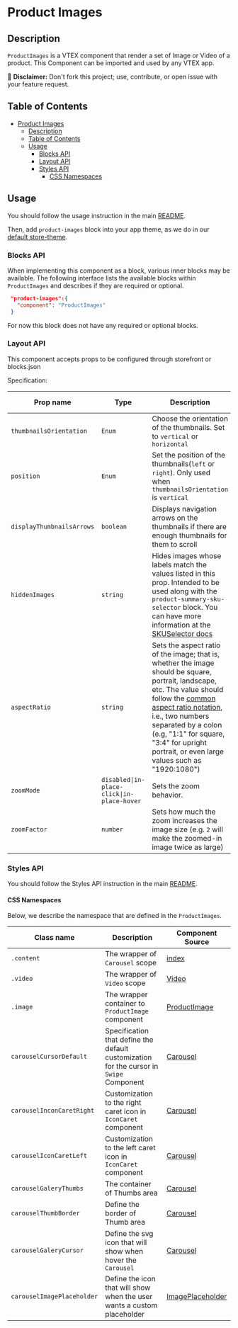 # Product Images

## Description

`ProductImages` is a VTEX component that render a set of Image or Video of a product.
This Component can be imported and used by any VTEX app.

:loudspeaker: **Disclaimer:** Don't fork this project; use, contribute, or open issue with your feature request.

## Table of Contents

- [Product Images](#product-images)
  - [Description](#description)
  - [Table of Contents](#table-of-contents)
  - [Usage](#usage)
    - [Blocks API](#blocks-api)
    - [Layout API](#layout-api)
    - [Styles API](#styles-api)
      - [CSS Namespaces](#css-namespaces)

## Usage

You should follow the usage instruction in the main [README](/README.md#usage).

Then, add `product-images` block into your app theme, as we do in our [default store-theme](https://github.com/vtex-apps/store-theme/blob/master/store/blocks/product.json).

### Blocks API

When implementing this component as a block, various inner blocks may be available. The following interface lists the available blocks within `ProductImages` and describes if they are required or optional.

```json
 "product-images":{
   "component": "ProductImages"
 }
```

For now this block does not have any required or optional blocks.

### Layout API

This component accepts props to be configured through storefront or blocks.json

Specification:

| Prop name                 | Type      | Description                                                                                                 | Default Value |
| ------------------------- | --------- | ----------------------------------------------------------------------------------------------------------- | ------------- |
| `thumbnailsOrientation`   | `Enum`    | Choose the orientation of the thumbnails. Set to `vertical` or `horizontal`                                 | `vertical`    |
| `position`                | `Enum`    | Set the position of the thumbnails(`left` or `right`). Only used when `thumbnailsOrientation` is `vertical` | `left`        |
| `displayThumbnailsArrows` | `boolean` | Displays navigation arrows on the thumbnails if there are enough thumbnails for them to scroll              | `false`       |
| `hiddenImages`       | `string`  | Hides images whose labels match the values listed in this prop. Intended to be used along with the `product-summary-sku-selector` block. You can have more information at the [SKUSelector docs](/docs/SKUSelector.md) | `skuvariation` |
| `aspectRatio`             | `string`                                   | Sets the aspect ratio of the image; that is, whether the image should be square, portrait, landscape, etc. The value should follow the [common aspect ratio notation](https://en.wikipedia.org/wiki/Aspect_ratio_(image)), i.e., two numbers separated by a colon (e.g, "1:1" for square, "3:4" for upright portrait, or even large values such as "1920:1080") | `"auto"`          |
| `zoomMode`                | `disabled\|in-place-click\|in-place-hover` | Sets the zoom behavior.                                                                                                                                                                                                                                                                                                                                         | `in-place-click` |
| `zoomFactor`              | `number`                                   | Sets how much the zoom increases the image size (e.g. `2` will make the zoomed-in image twice as large)                                                                                                                                                                                                                                                              | 2                |

### Styles API

You should follow the Styles API instruction in the main [README](/README.md#styles-api).

#### CSS Namespaces

Below, we describe the namespace that are defined in the `ProductImages`.

| Class name                | Description                                                                             | Component Source                                                                            |
| ------------------------- | --------------------------------------------------------------------------------------- | ------------------------------------------------------------------------------------------- |
| `.content`                | The wrapper of `Carousel` scope                                                         | [index](/react/components/ProductImages/index.js)                                           |
| `.video`                  | The wrapper of `Video` scope                                                            | [Video](/react/components/ProductImages/components/Video/index.js)                          |
| `.image`                  | The wrapper container to `ProductImage` component                                      | [ProductImage](/react/components/ProductImages/components/ProductImage.tsx)          |
| `carouselCursorDefault`   | Specification that define the default customization for the cursor in `Swipe` Component | [Carousel](/react/components/ProductImages/components/Carousel/index.js)                    |
| `carouselInconCaretRight` | Customization to the right caret icon in `IconCaret` component                          | [Carousel](/react/components/ProductImages/components/Carousel/index.js)                    |
| `carouselIconCaretLeft`   | Customization to the left caret icon in `IconCaret` component                           | [Carousel](/react/components/ProductImages/components/Carousel/index.js)                    |
| `carouselGaleryThumbs`    | The container of Thumbs area                                                            | [Carousel](/react/components/ProductImages/components/Carousel/index.js)                    |
| `carouselThumbBorder`     | Define the border of Thumb area                                                         | [Carousel](/react/components/ProductImages/components/Carousel/index.js)                    |
| `carouselGaleryCursor`    | Define the svg icon that will show when hover the `Carousel`                            | [Carousel](/react/components/ProductImages/components/Carousel/index.js)                    |
| `carouselImagePlaceholder`   | Define the icon that will show when the user wants a custom placeholder                 | [ImagePlaceholder](/react/components/ProductImages/components/Carousel/ImagePlaceholder.js) |
